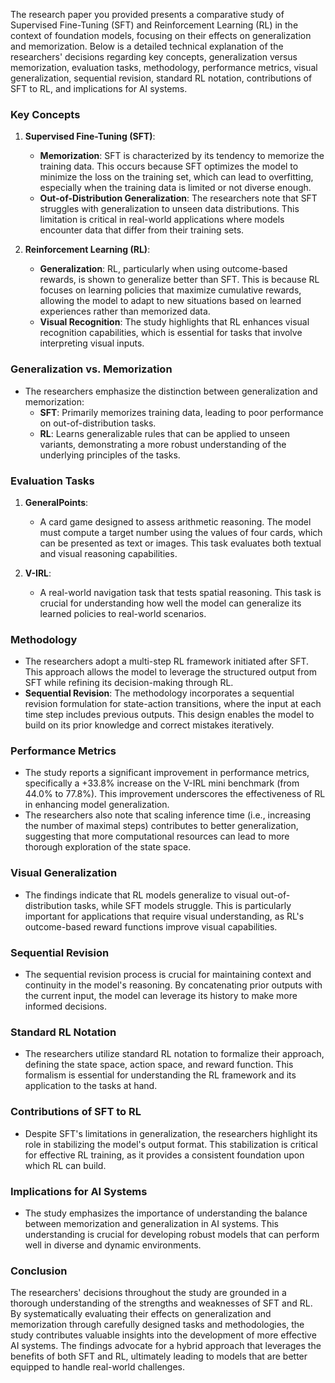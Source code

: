 The research paper you provided presents a comparative study of Supervised Fine-Tuning (SFT) and Reinforcement Learning (RL) in the context of foundation models, focusing on their effects on generalization and memorization. Below is a detailed technical explanation of the researchers' decisions regarding key concepts, generalization versus memorization, evaluation tasks, methodology, performance metrics, visual generalization, sequential revision, standard RL notation, contributions of SFT to RL, and implications for AI systems.

### Key Concepts

1. **Supervised Fine-Tuning (SFT)**:
   - **Memorization**: SFT is characterized by its tendency to memorize the training data. This occurs because SFT optimizes the model to minimize the loss on the training set, which can lead to overfitting, especially when the training data is limited or not diverse enough.
   - **Out-of-Distribution Generalization**: The researchers note that SFT struggles with generalization to unseen data distributions. This limitation is critical in real-world applications where models encounter data that differ from their training sets.

2. **Reinforcement Learning (RL)**:
   - **Generalization**: RL, particularly when using outcome-based rewards, is shown to generalize better than SFT. This is because RL focuses on learning policies that maximize cumulative rewards, allowing the model to adapt to new situations based on learned experiences rather than memorized data.
   - **Visual Recognition**: The study highlights that RL enhances visual recognition capabilities, which is essential for tasks that involve interpreting visual inputs.

### Generalization vs. Memorization

- The researchers emphasize the distinction between generalization and memorization:
  - **SFT**: Primarily memorizes training data, leading to poor performance on out-of-distribution tasks.
  - **RL**: Learns generalizable rules that can be applied to unseen variants, demonstrating a more robust understanding of the underlying principles of the tasks.

### Evaluation Tasks

1. **GeneralPoints**:
   - A card game designed to assess arithmetic reasoning. The model must compute a target number using the values of four cards, which can be presented as text or images. This task evaluates both textual and visual reasoning capabilities.

2. **V-IRL**:
   - A real-world navigation task that tests spatial reasoning. This task is crucial for understanding how well the model can generalize its learned policies to real-world scenarios.

### Methodology

- The researchers adopt a multi-step RL framework initiated after SFT. This approach allows the model to leverage the structured output from SFT while refining its decision-making through RL.
- **Sequential Revision**: The methodology incorporates a sequential revision formulation for state-action transitions, where the input at each time step includes previous outputs. This design enables the model to build on its prior knowledge and correct mistakes iteratively.

### Performance Metrics

- The study reports a significant improvement in performance metrics, specifically a +33.8% increase on the V-IRL mini benchmark (from 44.0% to 77.8%). This improvement underscores the effectiveness of RL in enhancing model generalization.
- The researchers also note that scaling inference time (i.e., increasing the number of maximal steps) contributes to better generalization, suggesting that more computational resources can lead to more thorough exploration of the state space.

### Visual Generalization

- The findings indicate that RL models generalize to visual out-of-distribution tasks, while SFT models struggle. This is particularly important for applications that require visual understanding, as RL's outcome-based reward functions improve visual capabilities.

### Sequential Revision

- The sequential revision process is crucial for maintaining context and continuity in the model's reasoning. By concatenating prior outputs with the current input, the model can leverage its history to make more informed decisions.

### Standard RL Notation

- The researchers utilize standard RL notation to formalize their approach, defining the state space, action space, and reward function. This formalism is essential for understanding the RL framework and its application to the tasks at hand.

### Contributions of SFT to RL

- Despite SFT's limitations in generalization, the researchers highlight its role in stabilizing the model's output format. This stabilization is critical for effective RL training, as it provides a consistent foundation upon which RL can build.

### Implications for AI Systems

- The study emphasizes the importance of understanding the balance between memorization and generalization in AI systems. This understanding is crucial for developing robust models that can perform well in diverse and dynamic environments.

### Conclusion

The researchers' decisions throughout the study are grounded in a thorough understanding of the strengths and weaknesses of SFT and RL. By systematically evaluating their effects on generalization and memorization through carefully designed tasks and methodologies, the study contributes valuable insights into the development of more effective AI systems. The findings advocate for a hybrid approach that leverages the benefits of both SFT and RL, ultimately leading to models that are better equipped to handle real-world challenges.